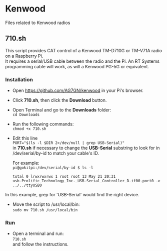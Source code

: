 # Kenwood
Files related to Kenwood radios
## 710.sh  
This script provides CAT control of a Kenwood TM-D710G or TM-V71A radio on a Raspberry Pi.  
It requires a serial/USB cable between the radio and the Pi.  An RT Systems programming cable will work, as will a Kenwood PG-5G or equivalent.  

### Installation  
- Open https://github.com/AG7GN/kenwood in your Pi's browser.
- Click __710.sh__, then click the __Download__ button.  
- Open Terminal and go to the __Downloads__ folder:  
        <code>cd Downloads</code>
- Run the following commands:  
        <code>chmod +x 710.sh</code>  
- Edit this line  
    <code>PORT="$(ls -l $DIR 2>/dev/null | grep USB-Serial)"</code>  
  in __710.sh__ if necessary to change the __USB-Serial__ substring to look for in /dev/serial/by-id to match your cable's ID.  
  
  For example:  
  <code>pi@gokitpi:/dev/serial/by-id $ ls -l  
total 0
lrwxrwxrwx 1 root root 13 May 21 20:31 usb-Prolific_Technology_Inc._USB-Serial_Controller_D-if00-port0 -> ../../ttyUSB0</code>  

In this example, grep for 'USB-Serial' would find the right device.  

- Move the script to /usr/local/bin:  
    <code>sudo mv 710.sh /usr/local/bin</code>  

### Run
- Open a terminal and run:  
    <code>710.sh</code>  
    and follow the instructions.  
